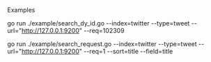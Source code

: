  Examples

 go run ./example/search_dy_id.go --index=twitter --type=tweet --url="http://127.0.0.1:9200" --req=102309


 go run ./example/search_request.go --index=twitter --type=tweet --url="http://127.0.0.1:9200" --req=1 --sort=title --field=title